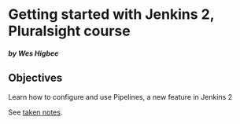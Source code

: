 # Getting started with Jenkins 2, Pluralsight course

##### by Wes Higbee

## Objectives

Learn how to configure and use Pipelines, a new feature in Jenkins 2

See [taken notes](notes.markdown).

